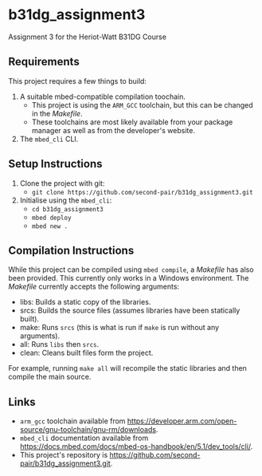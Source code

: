 #  b31dg_assignment3
Assignment 3 for the Heriot-Watt B31DG Course

##  Requirements
This project requires a few things to build:
1.  A suitable mbed-compatible compilation toochain.
	*  This project is using the `ARM_GCC` toolchain, but this can be changed in the *Makefile*.
	*  These toolchains are most likely available from your package manager as well as from the developer's website.
1.  The `mbed_cli` CLI.

##  Setup Instructions
1.  Clone the project with git:
	*  `git clone https://github.com/second-pair/b31dg_assignment3.git`
1.  Initialise using the `mbed_cli`:
	*  `cd b31dg_assignment3`
	*  `mbed deploy`
	*  `mbed new .`

##  Compilation Instructions
While this project can be compiled using `mbed compile`, a *Makefile* has also been provided.
This currently only works in a Windows environment.
The *Makefile* currently accepts the following arguments:
*  libs: Builds a static copy of the libraries.
*  srcs: Builds the source files (assumes libraries have been statically built).
*  make: Runs `srcs` (this is what is run if `make` is run without any arguments).
*  all: Runs `libs` then `srcs`.
*  clean: Cleans built files form the project.

For example, running `make all` will recompile the static libraries and then compile the main source.

##  Links
*  `arm_gcc` toolchain available from <https://developer.arm.com/open-source/gnu-toolchain/gnu-rm/downloads>.
*  `mbed_cli` documentation available from <https://docs.mbed.com/docs/mbed-os-handbook/en/5.1/dev_tools/cli/>.
*  This project's repository is <https://github.com/second-pair/b31dg_assignment3.git>.
